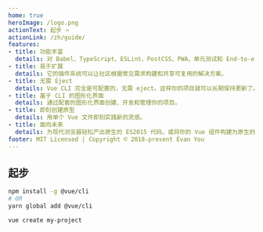 ```yaml
---
home: true
heroImage: /logo.png
actionText: 起步 →
actionLink: /zh/guide/
features:
- title: 功能丰富
  details: 对 Babel、TypeScript、ESLint、PostCSS、PWA、单元测试和 End-to-end 测试提供开箱即用的支持。
- title: 易于扩展
  details: 它的插件系统可以让社区根据常见需求构建和共享可复用的解决方案。
- title: 无需 Eject
  details: Vue CLI 完全是可配置的，无需 eject。这样你的项目就可以长期保持更新了。
- title: 基于 CLI 的图形化界面
  details: 通过配套的图形化界面创建、开发和管理你的项目。
- title: 即刻创建原型
  details: 用单个 Vue 文件即刻实践新的灵感。
- title: 面向未来
  details: 为现代浏览器轻松产出原生的 ES2015 代码，或将你的 Vue 组件构建为原生的 Web Components 组件。
footer: MIT Licensed | Copyright © 2018-present Evan You
---
```


## 起步

``` bash
npm install -g @vue/cli
# OR
yarn global add @vue/cli

vue create my-project
```
